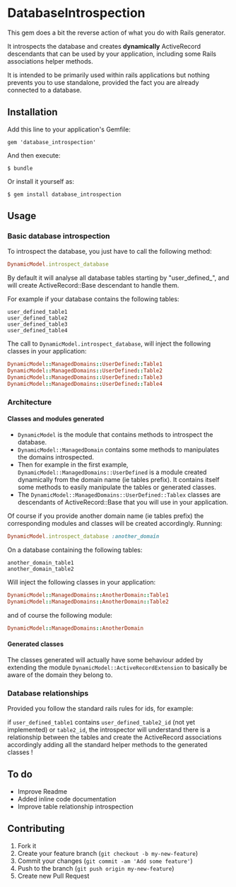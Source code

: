 # DatabaseIntrospection

This gem does a bit the reverse action of what you do with Rails generator.

It introspects the database and creates __dynamically__ ActiveRecord descendants that can be used by your application, including some Rails associations helper methods.

It is intended to be primarily used within rails applications but nothing prevents you to use standalone, provided the fact you are already connected to a database.


## Installation

Add this line to your application's Gemfile:

    gem 'database_introspection'

And then execute:

    $ bundle

Or install it yourself as:

    $ gem install database_introspection

## Usage

### Basic database introspection

To introspect the database, you just have to call the following method:

```ruby
DynamicModel.introspect_database
```

By default it will analyse all database tables starting by "user_defined_", and will create ActiveRecord::Base descendant to handle them.

For example if your database contains the following tables:

```
user_defined_table1
user_defined_table2
user_defined_table3
user_defined_table4
```
The call to `DynamicModel.introspect_database`, will inject the following classes in your application:

```ruby
DynamicModel::ManagedDomains::UserDefined::Table1
DynamicModel::ManagedDomains::UserDefined::Table2
DynamicModel::ManagedDomains::UserDefined::Table3
DynamicModel::ManagedDomains::UserDefined::Table4
```

### Architecture

#### Classes and modules generated

* `DynamicModel` is the module that contains methods to introspect the database.
* `DynamicModel::ManagedDomain` contains some methods to manipulates the domains introspected.
* Then for example in the first example, `DynamicModel::ManagedDomains::UserDefined` is a module created dynamically from the domain name (ie tables prefix). It contains itself some methods to easily manipulate the tables or generated classes.
* The `DynamicModel::ManagedDomains::UserDefined::Tablex` classes are descendants of ActiveRecord::Base that you will use in your application.

Of course if you provide another domain name (ie tables prefix) the corresponding modules and classes will be created accordingly. Running:

```ruby
DynamicModel.introspect_database :another_domain
```

On a database containing the following tables:

```
another_domain_table1
another_domain_table2
```

Will inject the following classes in your application:

```ruby
DynamicModel::ManagedDomains::AnotherDomain::Table1
DynamicModel::ManagedDomains::AnotherDomain::Table2
```
and of course the following module:
```ruby
DynamicModel::ManagedDomains::AnotherDomain
```

#### Generated classes

The classes generated will actually have some behaviour added by extending the module `DynamicModel::ActiveRecordExtension` to basically be aware of the domain they belong to.

### Database relationships

Provided you follow the standard rails rules for ids, for example:

if `user_defined_table1` contains `user_defined_table2_id` (not yet implemented) or `table2_id`, the introspector will understand there is a relationship between the tables and create the ActiveRecord associations accordingly adding all the standard helper methods to the generated classes !

## To do

* Improve Readme
* Added inline code documentation
* Improve table relationship introspection

## Contributing

1. Fork it
2. Create your feature branch (`git checkout -b my-new-feature`)
3. Commit your changes (`git commit -am 'Add some feature'`)
4. Push to the branch (`git push origin my-new-feature`)
5. Create new Pull Request
